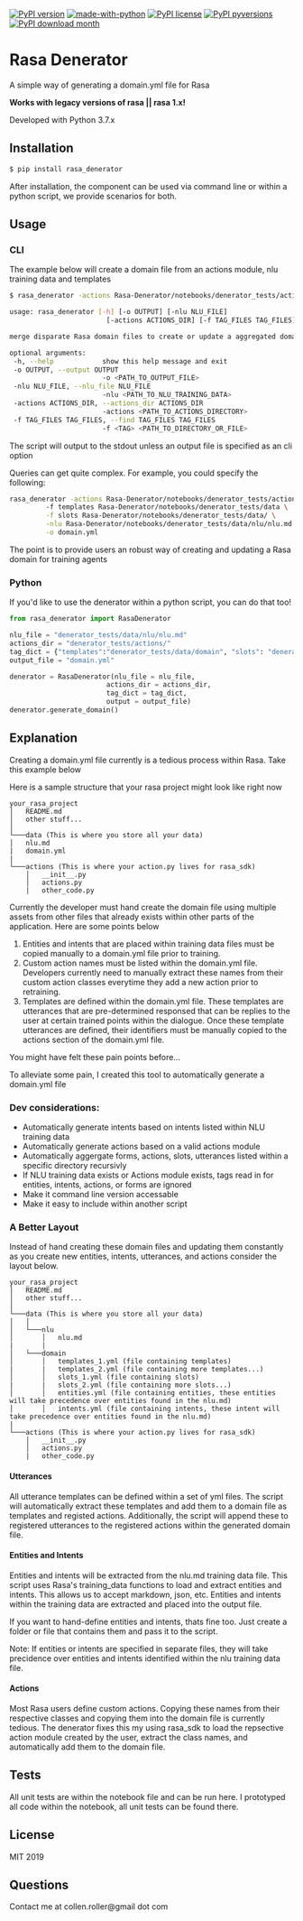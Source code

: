 [![PyPI version](https://badge.fury.io/py/rasa-denerator.svg)](https://badge.fury.io/py/rasa-denerator)
[![made-with-python](https://img.shields.io/badge/Made%20with-Python-1f425f.svg)](https://www.python.org/)
[![PyPI license](https://img.shields.io/pypi/l/ansicolortags.svg)](https://pypi.python.org/pypi/rasa-denerator/)
[![PyPI pyversions](https://img.shields.io/pypi/pyversions/ansicolortags.svg)](https://pypi.python.org/pypi/rasa-denerator/)
[![PyPI download month](https://img.shields.io/pypi/dm/ansicolortags.svg)](https://pypi.python.org/pypi/rasa-denerator/)

# Rasa Denerator

A simple way of generating a domain.yml file for Rasa

**Works with legacy versions of rasa || rasa 1.x!**

Developed with Python 3.7.x

## Installation

```bash
$ pip install rasa_denerator
```

After installation, the component can be used via command line or within a python script, we provide scenarios for both.

## Usage

### CLI

The example below will create a domain file from an actions module, nlu training data and templates

```bash
$ rasa_denerator -actions Rasa-Denerator/notebooks/denerator_tests/actions -f templates Rasa-Denerator/notebooks/denerator_tests/data -nlu Rasa-Denerator/notebooks/denerator_tests/data/nlu/nlu.md 
 ```
 
 ```bash
usage: rasa_denerator [-h] [-o OUTPUT] [-nlu NLU_FILE]
                         [-actions ACTIONS_DIR] [-f TAG_FILES TAG_FILES]

merge disparate Rasa domain files to create or update a aggregated domain.yml

optional arguments:
  -h, --help            show this help message and exit
  -o OUTPUT, --output OUTPUT
                        -o <PATH_TO_OUTPUT_FILE>
  -nlu NLU_FILE, --nlu_file NLU_FILE
                        -nlu <PATH_TO_NLU_TRAINING_DATA>
  -actions ACTIONS_DIR, --actions_dir ACTIONS_DIR
                        -actions <PATH_TO_ACTIONS_DIRECTORY>
  -f TAG_FILES TAG_FILES, --find TAG_FILES TAG_FILES
                        -f <TAG> <PATH_TO_DIRECTORY_OR_FILE>
 ```

The script will output to the stdout unless an output file is specified as an cli option

Queries can get quite complex. For example, you could specify the following:
```bash
rasa_denerator -actions Rasa-Denerator/notebooks/denerator_tests/actions \ 
         -f templates Rasa-Denerator/notebooks/denerator_tests/data \
         -f slots Rasa-Denerator/notebooks/denerator_tests/data/ \
         -nlu Rasa-Denerator/notebooks/denerator_tests/data/nlu/nlu.md \
         -o domain.yml
 ```
 
The point is to provide users an robust way of creating and updating a Rasa domain for training agents

### Python

If you'd like to use the denerator within a python script, you can do that too!
```python
from rasa_denerator import RasaDenerator

nlu_file = "denerator_tests/data/nlu/nlu.md"
actions_dir = "denerator_tests/actions/"
tag_dict = {"templates":"denerator_tests/data/domain", "slots": "denerator_tests/data/domain", "entities":"denerator_tests/data/domain"}
output_file = "domain.yml"

denerator = RasaDenerator(nlu_file = nlu_file, 
                        actions_dir = actions_dir,
                        tag_dict = tag_dict,
                        output = output_file)
denerator.generate_domain()

```

## Explanation

Creating a domain.yml file currently is a tedious process within Rasa.  Take this example below

Here is a sample structure that your rasa project might look like right now

```
your_rasa_project
│   README.md
│   other stuff...   
│
└───data (This is where you store all your data)
│   nlu.md
|   domain.yml
|       
└───actions (This is where your action.py lives for rasa_sdk)
    │   __init__.py
    │   actions.py
    |   other_code.py
```

Currently the developer must hand create the domain file using multiple assets from other files that already exists within other parts of the application. Here are some points below
 
1. Entities and intents that are placed within training data files must be copied manually to a domain.yml file prior to training. 
2. Custom action names must be listed within the domain.yml file. Developers currently need to manually extract these names from their custom action classes everytime they add a new action prior to retraining.
3. Templates are defined within the domain.yml file. These templates are utterances that are pre-determined responsed that can be replies to the user at certain trained points within the dialogue. Once these template utterances are defined, their identifiers must be manually copied to the actions section of the domain.yml file.

You might have felt these pain points before...

To alleviate some pain, I created this tool to automatically generate a domain.yml file

### Dev considerations: 
- Automatically generate intents based on intents listed within NLU training data
- Automatically generate actions based on a valid actions module  
- Automatically aggergate forms, actions, slots, utterances listed within a specific directory recursivly
- If NLU training data exists or Actions module exists, tags read in for entities, intents, actions, or forms are ignored
- Make it command line version accessable
- Make it easy to include within another script

### A Better Layout

Instead of hand creating these domain files and updating them constantly as you create new entities, intents, utterances, and actions consider the layout below. 

```
your_rasa_project
│   README.md
│   other stuff...   
│
└───data (This is where you store all your data)
│   │
│   └───nlu
│       │   nlu.md
|       |
│   └───domain
│       │   templates_1.yml (file containing templates)
|       |   templates_2.yml (file containing more templates...)
│       │   slots_1.yml (file containing slots)
|       |   slots_2.yml (file containing more slots...)
│       │   entities.yml (file containing entities, these entities will take precedence over entities found in the nlu.md)
│       │   intents.yml (file containing intents, these intent will take precedence over entities found in the nlu.md)
|       
└───actions (This is where your action.py lives for rasa_sdk)
    │   __init__.py
    │   actions.py
    |   other_code.py
```

#### Utterances

All utterance templates can be defined within a set of yml files. The script will automatically extract these templates and add them to a domain file as templates and registed actions. Additionally, the script will append these to registered utterances to the registered actions within the generated domain file. 

#### Entities and Intents

Entities and intents will be extracted from the nlu.md training data file. This script uses Rasa's training_data functions to load and extract entities and intents. This allows us to accept markdown, json, etc. Entities and intents within the training data are extracted and placed into the output file.

If you want to hand-define entities and intents, thats fine too. Just create a folder or file that contains them and pass it to the script. 

Note: If entities or intents are specified in separate files, they will take precidence over entities and intents identified within the nlu training data file.

#### Actions

Most Rasa users define custom actions. Copying these names from their respective classes and copying them into the domain file is currently tedious. The denerator fixes this my using rasa_sdk to  load the repsective action module created by the user, extract the class names, and automatically add them to the domain file.

## Tests

All unit tests are within the notebook file and can be run here. I prototyped all code within the notebook, all unit tests can be found there.

## License 

MIT 2019

## Questions

Contact me at collen.roller@gmail dot com
